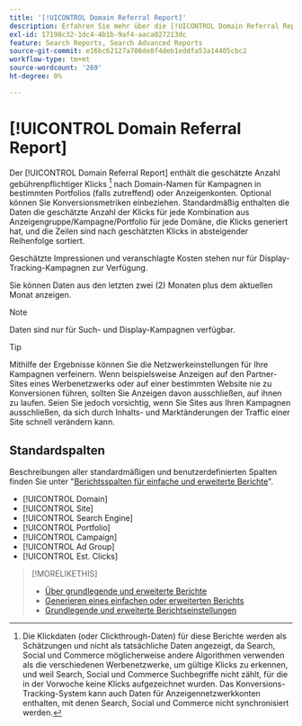 ```yaml
---
title: '[!UICONTROL Domain Referral Report]'
description: Erfahren Sie mehr über die [!UICONTROL Domain Referral Report].
exl-id: 17198c32-1dc4-4b1b-9af4-aaca027213dc
feature: Search Reports, Search Advanced Reports
source-git-commit: e16bc62127a708de8f4deb1eddfa53a14405cbc2
workflow-type: tm+mt
source-wordcount: '269'
ht-degree: 0%

---
```


# [!UICONTROL Domain Referral Report]

<!-- If we remove this report, also remove concept topic "Domain Optimization." -->

Der [!UICONTROL Domain Referral Report] enthält die geschätzte Anzahl gebührenpflichtiger Klicks [^1] nach Domain-Namen für Kampagnen in bestimmten Portfolios (falls zutreffend) oder Anzeigenkonten. Optional können Sie Konversionsmetriken einbeziehen. Standardmäßig enthalten die Daten die geschätzte Anzahl der Klicks für jede Kombination aus Anzeigengruppe/Kampagne/Portfolio für jede Domäne, die Klicks generiert hat, und die Zeilen sind nach geschätzten Klicks in absteigender Reihenfolge sortiert.

Geschätzte Impressionen und veranschlagte Kosten stehen nur für Display-Tracking-Kampagnen zur Verfügung.

Sie können Daten aus den letzten zwei (2) Monaten plus dem aktuellen Monat anzeigen.

>[!NOTE]
>
>Daten sind nur für Such- und Display-Kampagnen verfügbar.

>[!TIP]
>
>Mithilfe der Ergebnisse können Sie die Netzwerkeinstellungen für Ihre Kampagnen verfeinern. Wenn beispielsweise Anzeigen auf den Partner-Sites eines Werbenetzwerks oder auf einer bestimmten Website nie zu Konversionen führen, sollten Sie Anzeigen davon ausschließen, auf ihnen zu laufen. Seien Sie jedoch vorsichtig, wenn Sie Sites aus Ihren Kampagnen ausschließen, da sich durch Inhalts- und Marktänderungen der Traffic einer Site schnell verändern kann.

[^1]: Die Klickdaten (oder Clickthrough-Daten) für diese Berichte werden als Schätzungen und nicht als tatsächliche Daten angezeigt, da Search, Social und Commerce möglicherweise andere Algorithmen verwenden als die verschiedenen Werbenetzwerke, um gültige Klicks zu erkennen, und weil Search, Social und Commerce Suchbegriffe nicht zählt, für die in der Vorwoche keine Klicks aufgezeichnet wurden. Das Konversions-Tracking-System kann auch Daten für Anzeigennetzwerkkonten enthalten, mit denen Search, Social und Commerce nicht synchronisiert werden.

## Standardspalten

Beschreibungen aller standardmäßigen und benutzerdefinierten Spalten finden Sie unter &quot;[Berichtsspalten für einfache und erweiterte Berichte](basic-advanced-report-columns.md)&quot;.

* [!UICONTROL Domain]
* [!UICONTROL Site]
* [!UICONTROL Search Engine]
* [!UICONTROL Portfolio]
* [!UICONTROL Campaign]
* [!UICONTROL Ad Group]
* [!UICONTROL Est. Clicks]

>[!MORELIKETHIS]
>
>* [Über grundlegende und erweiterte Berichte](basic-advanced-report-about.md)
>* [Generieren eines einfachen oder erweiterten Berichts](basic-advanced-report-generate.md)
>* [Grundlegende und erweiterte Berichtseinstellungen](basic-advanced-report-settings.md)
